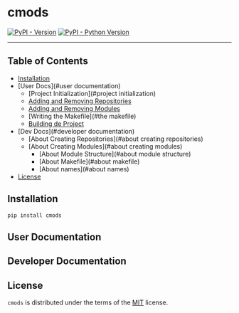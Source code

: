 # cmods

[![PyPI - Version](https://img.shields.io/pypi/v/cmods.svg)](https://pypi.org/project/cmods)
[![PyPI - Python Version](https://img.shields.io/pypi/pyversions/cmods.svg)](https://pypi.org/project/cmods)

-----

## Table of Contents

- [Installation](#installation)
- [User Docs](#user documentation)
    - [Project Initialization](#project initialization)
    - [Adding and Removing Repositories](#repositories)
    - [Adding and Removing Modules](#modules)
    - [Writing the Makefile](#the makefile)
    - [Building de Project](#building)
- [Dev Docs](#developer documentation)
    - [About Creating Repositories](#about creating repositories)
    - [About Creating Modules](#about creating modules)
        - [About Module Structure](#about module structure)
        - [About Makefile](#about makefile)
        - [About names](#about names)
- [License](#license)

## Installation

```console
pip install cmods
```

## User Documentation



## Developer Documentation

### 

## License

`cmods` is distributed under the terms of the [MIT](https://spdx.org/licenses/MIT.html) license.
